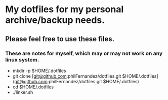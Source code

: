 # My dotfiles for my personal archive/backup needs.
## Please feel free to use these files.

### These are notes for myself, which may or may not work on any linux system.
* mkdir -p $HOME/.dotfiles
* git clone [git@github.com:philFernandez/dotfiles.git $HOME/.dotfiles](git@github.com:philFernandez/dotfiles.git $HOME/.dotfiles)
* cd $HOME/.dotfiles
* ./linker.sh
